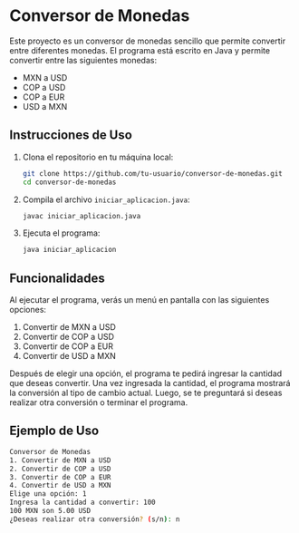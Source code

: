 # Conversor de Monedas

Este proyecto es un conversor de monedas sencillo que permite convertir entre diferentes monedas. El programa está escrito en Java y permite convertir entre las siguientes monedas:

- MXN a USD
- COP a USD
- COP a EUR
- USD a MXN

## Instrucciones de Uso

1. Clona el repositorio en tu máquina local:
    ```sh
    git clone https://github.com/tu-usuario/conversor-de-monedas.git
    cd conversor-de-monedas
    ```

2. Compila el archivo `iniciar_aplicacion.java`:
    ```sh
    javac iniciar_aplicacion.java
    ```

3. Ejecuta el programa:
    ```sh
    java iniciar_aplicacion
    ```

## Funcionalidades

Al ejecutar el programa, verás un menú en pantalla con las siguientes opciones:

1. Convertir de MXN a USD
2. Convertir de COP a USD
3. Convertir de COP a EUR
4. Convertir de USD a MXN

Después de elegir una opción, el programa te pedirá ingresar la cantidad que deseas convertir. Una vez ingresada la cantidad, el programa mostrará la conversión al tipo de cambio actual. Luego, se te preguntará si deseas realizar otra conversión o terminar el programa.

## Ejemplo de Uso

```sh
Conversor de Monedas
1. Convertir de MXN a USD
2. Convertir de COP a USD
3. Convertir de COP a EUR
4. Convertir de USD a MXN
Elige una opción: 1
Ingresa la cantidad a convertir: 100
100 MXN son 5.00 USD
¿Deseas realizar otra conversión? (s/n): n
